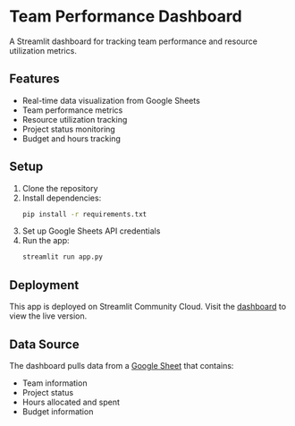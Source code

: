 # Team Performance Dashboard

A Streamlit dashboard for tracking team performance and resource utilization metrics.

## Features

- Real-time data visualization from Google Sheets
- Team performance metrics
- Resource utilization tracking
- Project status monitoring
- Budget and hours tracking

## Setup

1. Clone the repository
2. Install dependencies:
   ```bash
   pip install -r requirements.txt
   ```
3. Set up Google Sheets API credentials
4. Run the app:
   ```bash
   streamlit run app.py
   ```

## Deployment

This app is deployed on Streamlit Community Cloud. Visit the [dashboard](https://avishalyadav-team-performance.streamlit.app/) to view the live version.

## Data Source

The dashboard pulls data from a [Google Sheet]([url](https://docs.google.com/spreadsheets/d/14C8o2dzUF5eUpUvjgzSlebpma0m-Zqh_tnOqD4JGGyY/edit?gid=0#gid=0)) that contains:
- Team information
- Project status
- Hours allocated and spent
- Budget information
